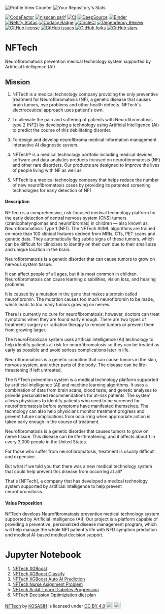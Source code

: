 ![Profile View Counter](https://komarev.com/ghpvc/?username=KOSASIH)
![Your Repository's Stats](https://github-readme-stats.vercel.app/api?username=KOSASIH&show_icons=true)

[![CodeFactor](https://www.codefactor.io/repository/github/kosasih/nftech/badge)](https://www.codefactor.io/repository/github/kosasih/nftech)
[![njsscan sarif](https://github.com/KOSASIH/NFTech/actions/workflows/njsscan.yml/badge.svg)](https://github.com/KOSASIH/NFTech/actions/workflows/njsscan.yml)
[![CI](https://github.com/KOSASIH/NFTech/actions/workflows/NFTech-workflow.yml/badge.svg)](https://github.com/KOSASIH/NFTech/actions/workflows/NFTech-workflow.yml)
[![DeepSource](https://deepsource.io/gh/KOSASIH/NFTech.svg/?label=active+issues&show_trend=true&token=pLHTyfSUYm1wy93iUXY2enzS)](https://deepsource.io/gh/KOSASIH/NFTech/?ref=repository-badge)
[![Binder](https://mybinder.org/badge_logo.svg)](https://mybinder.org/v2/gh/KOSASIH/NFTech/main)
[![Netlify Status](https://api.netlify.com/api/v1/badges/2ff551c0-644d-482e-9b0b-7d0a82aaf3a6/deploy-status)](https://app.netlify.com/sites/nftech/deploys)
[![Codacy Badge](https://app.codacy.com/project/badge/Grade/e8b12e07f3f34c2fa29d6ac64c41c240)](https://www.codacy.com/gh/KOSASIH/NFTech/dashboard?utm_source=github.com&utm_medium=referral&utm_content=KOSASIH/NFTech&utm_campaign=Badge_Grade)
[![CircleCI](https://dl.circleci.com/status-badge/img/gh/KOSASIH/NFTech/tree/main.svg?style=svg)](https://dl.circleci.com/status-badge/redirect/gh/KOSASIH/NFTech/tree/main)
[![Dependency Review](https://github.com/KOSASIH/NFTech/actions/workflows/dependency-review.yml/badge.svg)](https://github.com/KOSASIH/NFTech/actions/workflows/dependency-review.yml)
[![GitHub license](https://img.shields.io/github/license/KOSASIH/NFTech)](https://github.com/KOSASIH/NFTech/blob/main/LICENSE)
[![GitHub issues](https://img.shields.io/github/issues/KOSASIH/NFTech)](https://github.com/KOSASIH/NFTech/issues)
[![GitHub forks](https://img.shields.io/github/forks/KOSASIH/NFTech)](https://github.com/KOSASIH/NFTech/network)
[![GitHub stars](https://img.shields.io/github/stars/KOSASIH/NFTech)](https://github.com/KOSASIH/NFTech/stargazers)

# NFTech

Neurofibromatosis prevention medical technology system supported by Artificial Intelligence (AI)

## Mission

1. NFTech is a medical technology company providing the only preventive treatment for Neurofibromatosis (NF), a genetic disease that causes brain tumors, eye problems and other health defects. NFTech's electroceutical approach uses patient's own.

2. To alleviate the pain and suffering of patients with Neurofibromatosis type 2 (NF2) by developing a technology using Artificial Intelligence (AI) to predict the course of this debilitating disorder.

3. To design and develop neurofibroma medical information management interactive AI diagnostic system.

4. NFTech® is a medical technology portfolio including medical devices, software and data analytics products focused on neurofibromatosis (NF) and other rare disorders. Our products are designed to improve the lives of people living with NF as well as

5. NFTech is a medical technology company that helps reduce the number of new neurofibromatosis cases by providing its patented screening technologies for early detection of NF1.

#### Description

NFTech is a comprehensive, risk-focused medical technology platform for the early detection of central nervous system (CNS) tumors (craniopharyngiomas and neurofibromas) in children — also known as Neurofibromatosis Type 1 (NF1). The NFTech AI/ML algorithms are trained on more than 100 clinical features derived from MRIs, CTs, PET scans and genetic data. They automatically flag subtle signs of these tumors, which can be difficult for clinicians to identify on their own due to their small size and unique location in the brain.

Neurofibromatosis is a genetic disorder that can cause tumors to grow on nervous system tissue.

It can affect people of all ages, but it is most common in children. Neurofibromatosis can cause learning disabilities, vision loss, and hearing problems.

It is caused by a mutation in the gene that makes a protein called neurofibromin. The mutation causes too much neurofibromin to be made, which leads to too many tumors growing on nerves.

There is currently no cure for neurofibromatosis; however, doctors can treat symptoms when they are found early enough. There are two types of treatment: surgery or radiation therapy to remove tumors or prevent them from growing larger.

The NeuroFibroScan system uses artificial intelligence (AI) technology to help identify patients at risk for neurofibromatosis so they can be treated as early as possible and avoid serious complications later in life.

Neurofibromatosis is a genetic condition that can cause tumors in the skin, nervous system, and other parts of the body. The disease can be life-threatening if left untreated.

The NFTech prevention system is a medical technology platform supported by artificial intelligence (AI) and machine learning algorithms. It uses a combination of data from brain scans, blood tests, and genetic analyses to provide personalized recommendations for at-risk patients. The system allows physicians to identify patients who need to be screened for neurofibromatosis before symptoms have manifested themselves. The technology can also help physicians monitor treatment progress and prevent future complications from occurring when appropriate action is taken early enough in the course of treatment.

Neurofibromatosis is a genetic disorder that causes tumors to grow on nerve tissue. This disease can be life-threatening, and it affects about 1 in every 3,000 people in the United States.

For those who suffer from neurofibromatosis, treatment is usually difficult and expensive.

But what if we told you that there was a new medical technology system that could help prevent this disease from occurring at all?

That's [NFTech], a company that has developed a medical technology system supported by artificial intelligence to help prevent neurofibromatosis.

#### Value Proposition

NFTech develops Neurofibromatosis prevention medical technology system supported by Artificial Intelligence (AI): Our project is a platform capable of providing a preventive, personalized disease management program, which will help manage the whole NF1 patient's life with NFD symptom prediction and medical AI-based medical decision support.

# Jupyter Notebook

1. [NFTech XGBoost](https://dataplatform.cloud.ibm.com/analytics/notebooks/v2/5815e5d3-0851-43e3-ac69-2c295d379178/view?access_token=0d339af91043575772ed88d37a650eec7059e0b5d468950253f1a3bd292bb926)
2. [NFTech XGBoost Classify](https://dataplatform.cloud.ibm.com/analytics/notebooks/v2/420da0b1-81f4-4565-96ac-b20145710836/view?access_token=4ad1b65e05acdbedbb19777ef6d4d451c0e24e5ada75643588dc69841fef0c1a) 
3. [NFTech XGBoost Auto AI Prediction](https://dataplatform.cloud.ibm.com/analytics/notebooks/v2/151b1c68-0288-4843-beb4-22e64887b917/view?access_token=d3f3fe3199928a84014bf7b67eca2233719da73e6d226f7a24d70782dc99e2b6) 
4. [NFTech Nurse Asignment Problem](https://dataplatform.cloud.ibm.com/analytics/notebooks/v2/d2d0ce17-0e41-42e0-9f98-5753cd13a83e/view?access_token=6c6875a86f31646ce20746e9c071597299775a47069925bd99deb1dd38c788a9) 
5. [NFTech Scikit-Learn Diabetes Progression](https://dataplatform.cloud.ibm.com/analytics/notebooks/v2/5edf055d-5538-4722-9b99-23d9ed993799/view?access_token=710186ed0088033459ce5251ffaaf82a6c48ef6e55ca8d1003cbce3b762fbe7f) 
6. [NFTech Decission Optimiziation diet plan](https://dataplatform.cloud.ibm.com/analytics/notebooks/v2/d28dd01b-2dca-4cbb-9b7c-8a991c971d00/view?access_token=cf8f433ddd4d9132cc201b6623fbbc78772a39c8966c10a6a7da67af96526fe4) 

<p xmlns:cc="http://creativecommons.org/ns#" xmlns:dct="http://purl.org/dc/terms/"><a property="dct:title" rel="cc:attributionURL" href="https://github.com/KOSASIH/NFTech">NFTech</a> by <a rel="cc:attributionURL dct:creator" property="cc:attributionName" href="https://github.com/KOSASIH">KOSASIH</a> is licensed under <a href="http://creativecommons.org/licenses/by/4.0/?ref=chooser-v1" target="_blank" rel="license noopener noreferrer" style="display:inline-block;">CC BY 4.0<img style="height:22px!important;margin-left:3px;vertical-align:text-bottom;" src="https://mirrors.creativecommons.org/presskit/icons/cc.svg?ref=chooser-v1"><img style="height:22px!important;margin-left:3px;vertical-align:text-bottom;" src="https://mirrors.creativecommons.org/presskit/icons/by.svg?ref=chooser-v1"></a></p>
